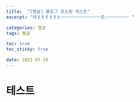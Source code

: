 ```yaml
---
title:  "[뻘글] 블로그 포스팅 테스트"
excerpt: "테ㅔㅔㅔㅔㅔ스ㅡㅡㅡㅡㅡㅡㅡㅡㅡㅡ트ㅡㅡㅡㅡㅡㅡ "

categories: 뻘글
tags: 뻘글

toc: true
toc_sticky: true

date: 2021-07-26
---
```


# 테스트
